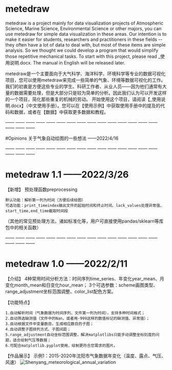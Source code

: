 # metedraw
metedraw is a project mainly for data visualization projects of Atmospheric Science, Marine Science, Environmental Science or other majors, you can use metedraw for simple data visualization in these areas.
Our intention is to make it easier for students, researchers and practitioners in these fields -- they often have a lot of data to deal with, but most of these items are simple analysis. So we thought we could develop a program that would simplify those repetitive mechanical tasks.
To start with this project, please read _使用说明.docx. The manual in English will be released later.

metedraw是一个主要面向于大气科学、海洋科学、环境科学等专业的数据可视化项目，您可以使用metedraw来完成一些简单的气象、环境等数据可视化的工作。
我们的初衷是方便这些专业的学生、科研工作者、从业人员——因为他们通常有大量的数据需要处理，但是大部分只是较为简单的分析。因此我们认为可以开发这样的一个项目，简化那些重复的机械的劳动。
开始使用这个项目，请阅读【_使用说明.docx】（中文使用手册）。您可以在【使用示例】中获取使用手册中的提及的代码和数据，或者在【数据】中获取更多数据和教程。

—— —— —— —— —— —— —— —— —— —— —— —— —— —— —— —— —— ——

#Opinions 关于气象自动绘图的一些想法    ——2022/4/16

—— —— —— —— —— —— —— —— —— —— —— —— —— —— —— —— —— ——

# metedraw 1.1    ——2022/3/26
【新增】
预处理函数preprocessing

    默认功能：解析第一列为时间（方便后续绘图）
    可选功能：print_timeindex输出文件的起始时间和终止时间、lack_values处理异常值、start_time,end_time截取时间段
  （其他的常见预处理方法，诸如标准化等，用户可直接使用pandas/sklearn等库包中的相关函数）

—— —— —— —— —— —— —— —— —— —— —— —— —— —— —— —— —— ——

# metedraw 1.0    ——2022/2/11

【介绍】
4种常用时间分析方法：时间序列time_series、年变化year_mean、月变化month_mean和日变化hour_mean；
3个可选参数：scheme画图类型、range_adjustment坐标范围调整、color_list配色方案。

【功能特点】

    1.自动解析时间（气象数据为时间序列，文件第一列为时间），支持多种时间格式；
    2.自动筛选缺测值（文件中的Nan，或者用-999这样的数值标记的缺测值、异常值）；
    3.自动根据文件中变量数目，生成相应数目的子图；
    4.自动调整子图排列方式、子图间距；
    5.range_adjustment自动坐标范围调整，解决matplotlibs只能手动调整坐标刻度的问题，适合绘制气压等数据；
    6.可配合matplotlib.pyplot使用，绘制更符合您需求的图片。

【作品展示】
示例1：2015-2020年沈阳市气象数据年变化（温度、露点、气压、风速）
![Shenyang_meteorological_annual_variation](https://user-images.githubusercontent.com/71633656/153591108-ef5b93dd-02d0-4b08-b1a4-0aa3b9ba4eea.jpg)
